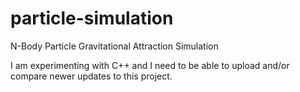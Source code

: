 # particle-simulation
N-Body Particle Gravitational Attraction Simulation

I am experimenting with C++ and I need to be able to upload and/or compare newer updates to this project.
